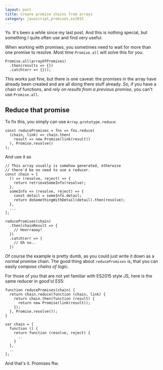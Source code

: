 ```yaml
---
layout: post
title: Create promise chains from arrays
category: javascript,promises,es2015
---
```


Yo. It's been a while since my last post. And this is nothing special, but something I quite often use and find very useful.

When working with promises, you sometimes need to wait for more than one promise to resolve. Most time `Promise.all` will solve this for you.

```
Promise.all(arrayOfPromises)
  .then(results => {})
  .catch(err => {}));
```

This works just fine, but there is one caveat: the promises in the array have already been created and are all doing there stuff already. So, if you have a chain of functions, and *rely on results from a previous promise*, you can't use `Promise.all`.

## Reduce that promise

To fix this, you simply can use `Array.prototype.reduce`:

```
const reducePromises = fns => fns.reduce(
  (chain, link) => chain.then(
    result => new Promise(link(result))
  ), Promise.resolve()
);
```

And use it as

```
// This array usually is somehow generated, otherwise
// there'd be no need to use a reducer.
const chain = [
  () => (resolve, reject) => {
    return retrieveSomeInfo(resolve);
  },
  someInfo => (resolve, reject) => {
    const detail = someInfo.detail;
    return doSomethingWithDetail(detail).then(resolve);
  },
  ...
];

reducePromises(chain)
  .then(chainResult => {
    // Hoorraaay!
  })
  .catch(err => {
    // Oh no..
  })
```

Of course the example is pretty dumb, as you could just write it down as a normal promise chain. The good thing about `reducePromises` is, that you can easily *compose chains of logic*.

For those of you that are not yet familiar with ES2015 style JS, here is the same reducer in good'ol ES5:

```
function reducePromises(chain) {
  return chain.reduce(function (chain, link) {
    return chain.then(function (result) {
      return new Promise(link(result));
    });
  }, Promise.resolve());
}

var chain = [
  function () {
    return function (resolve, reject) {
      ..
    }
  },
  ..
];
```

And that's it. Promises ftw.
